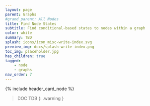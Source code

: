 ```yaml
---
layout: page
parent: Graphs
#grand_parent: All Nodes
title: Find Node States
subtitle: Find conditional-based states to nodes within a graph
color: white
summary: TBD
splash: icons/icon_misc-write-index.svg
preview_img: docs/splash-write-index.png
toc_img: placeholder.jpg
has_children: true
tagged: 
    - node
    - graphs
nav_order: 7
---
```


{% include header_card_node %}

> DOC TDB
{: .warning }